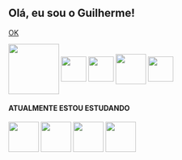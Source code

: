 <h2> Olá, eu sou o Guilherme!</h2>

<a href = "https://github.com/guilhermenascdecarv/guilhermenascdecarv/"> OK </a>

<div style = "display: inline-block;">
<img align="center" heigth="100" width="100" src="https://cdn.jsdelivr.net/gh/devicons/devicon/icons/linux/linux-original.svg"/>
<img align="center" heigth="40" width="50" src="https://cdn.jsdelivr.net/gh/devicons/devicon/icons/html5/html5-original.svg"/>
<img align="center" heigth="40" width="50" src="https://cdn.jsdelivr.net/gh/devicons/devicon/icons/css3/css3-original.svg"/>
<img align="center" heigth="50" width="60" src="https://cdn.jsdelivr.net/gh/devicons/devicon/icons/bootstrap/bootstrap-original.svg"/>
<img align="center" heigth="40" width="50" src="https://cdn.jsdelivr.net/gh/devicons/devicon/icons/javascript/javascript-original.svg"/>
</div>
<br>
<h4>ATUALMENTE ESTOU ESTUDANDO</h4>
<div style = "display: inline-block;">
<img align="center" heigth="50" width="60" src="https://cdn.jsdelivr.net/gh/devicons/devicon/icons/react/react-original-wordmark.svg" />
<img align="center" heigth="50" width="60" src="https://cdn.jsdelivr.net/gh/devicons/devicon/icons/php/php-original.svg"/>
<img align="center" heigth="50" width="60" src="https://cdn.jsdelivr.net/gh/devicons/devicon/icons/mysql/mysql-original-wordmark.svg" />
<img align="center" heigth="50" width="60" src="https://cdn.jsdelivr.net/gh/devicons/devicon/icons/wordpress/wordpress-original.svg"/>
</div>


<!--
**guilhermenascdecarv/guilhermenascdecarv** is a ✨ _special_ ✨ repository because its `README.md` (this file) appears on your GitHub profile.

Here are some ideas to get you started:
  
- 🌱 Estudando React.js
- 👯 I’m looking to collaborate on ...
- 🤔 I’m looking for help with ...
- 💬 Ask me about ...
- 📫 How to reach me: ...
- 😄 Pronouns: ele/dele
- ⚡ Fun fact: ...
-->
